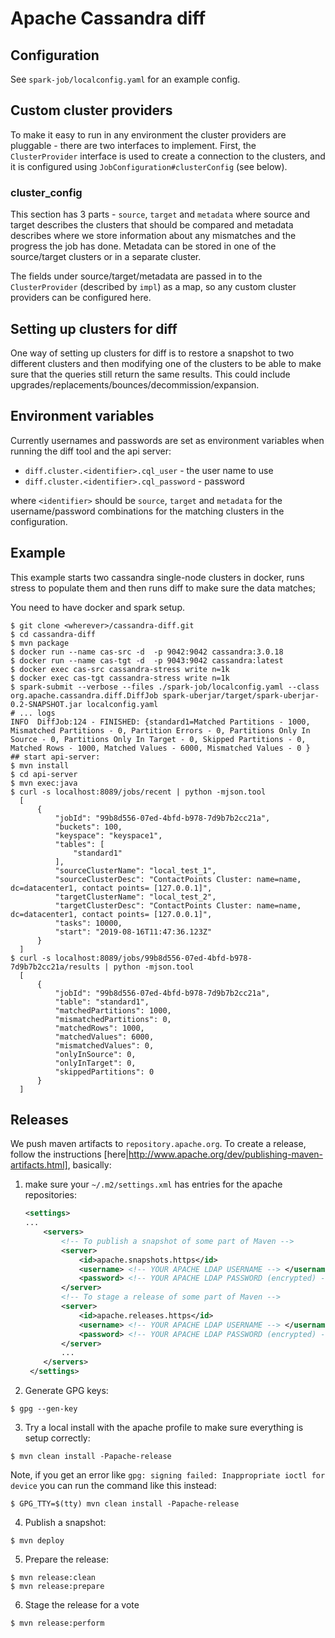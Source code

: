 # Apache Cassandra diff

## Configuration
See `spark-job/localconfig.yaml` for an example config.

## Custom cluster providers
To make it easy to run in any environment the cluster providers are pluggable - there are two interfaces to implement.
First, the `ClusterProvider` interface is used to create a connection to the clusters, and it is configured using
`JobConfiguration#clusterConfig` (see below).
### cluster_config
This section has 3 parts - `source`, `target` and `metadata` where source and target describes the clusters that should
be compared and metadata describes where we store information about any mismatches and the progress the job has done. 
Metadata can be stored in one of the source/target clusters or in a separate cluster.

The fields under source/target/metadata are passed in to the `ClusterProvider` (described by `impl`) as a map, so any
custom cluster providers can be configured here.

## Setting up clusters for diff
One way of setting up clusters for diff is to restore a snapshot to two different clusters and then modifying one 
of the clusters to be able to make sure that the queries still return the same results. This could include 
upgrades/replacements/bounces/decommission/expansion. 

## Environment variables
Currently usernames and passwords are set as environment variables when running the diff tool and the api server:

* `diff.cluster.<identifier>.cql_user` - the user name to use
* `diff.cluster.<identifier>.cql_password` - password

where `<identifier>` should be `source`, `target` and `metadata` for the username/password combinations for the
matching clusters in the configuration.

## Example
This example starts two cassandra single-node clusters in docker, runs stress to populate them and then runs diff 
to make sure the data matches;

You need to have docker and spark setup.

```shell script
$ git clone <wherever>/cassandra-diff.git
$ cd cassandra-diff
$ mvn package
$ docker run --name cas-src -d  -p 9042:9042 cassandra:3.0.18
$ docker run --name cas-tgt -d  -p 9043:9042 cassandra:latest
$ docker exec cas-src cassandra-stress write n=1k
$ docker exec cas-tgt cassandra-stress write n=1k
$ spark-submit --verbose --files ./spark-job/localconfig.yaml --class org.apache.cassandra.diff.DiffJob spark-uberjar/target/spark-uberjar-0.2-SNAPSHOT.jar localconfig.yaml
# ... logs
INFO  DiffJob:124 - FINISHED: {standard1=Matched Partitions - 1000, Mismatched Partitions - 0, Partition Errors - 0, Partitions Only In Source - 0, Partitions Only In Target - 0, Skipped Partitions - 0, Matched Rows - 1000, Matched Values - 6000, Mismatched Values - 0 }
## start api-server:
$ mvn install
$ cd api-server
$ mvn exec:java
$ curl -s localhost:8089/jobs/recent | python -mjson.tool
  [
      {
          "jobId": "99b8d556-07ed-4bfd-b978-7d9b7b2cc21a",
          "buckets": 100,
          "keyspace": "keyspace1",
          "tables": [
              "standard1"
          ],
          "sourceClusterName": "local_test_1",
          "sourceClusterDesc": "ContactPoints Cluster: name=name, dc=datacenter1, contact points= [127.0.0.1]",
          "targetClusterName": "local_test_2",
          "targetClusterDesc": "ContactPoints Cluster: name=name, dc=datacenter1, contact points= [127.0.0.1]",
          "tasks": 10000,
          "start": "2019-08-16T11:47:36.123Z"
      }
  ]
$ curl -s localhost:8089/jobs/99b8d556-07ed-4bfd-b978-7d9b7b2cc21a/results | python -mjson.tool
  [
      {
          "jobId": "99b8d556-07ed-4bfd-b978-7d9b7b2cc21a",
          "table": "standard1",
          "matchedPartitions": 1000,
          "mismatchedPartitions": 0,
          "matchedRows": 1000,
          "matchedValues": 6000,
          "mismatchedValues": 0,
          "onlyInSource": 0,
          "onlyInTarget": 0,
          "skippedPartitions": 0
      }
  ]

```
## Releases
We push maven artifacts to `repository.apache.org`. To create a release, follow the instructions
[here|http://www.apache.org/dev/publishing-maven-artifacts.html], basically:

1. make sure your `~/.m2/settings.xml` has entries for the apache repositories:
   ```xml
   <settings>
   ...
       <servers>
           <!-- To publish a snapshot of some part of Maven -->
           <server>
               <id>apache.snapshots.https</id>
               <username> <!-- YOUR APACHE LDAP USERNAME --> </username>
               <password> <!-- YOUR APACHE LDAP PASSWORD (encrypted) --> </password>
           </server>
           <!-- To stage a release of some part of Maven -->
           <server>
               <id>apache.releases.https</id>
               <username> <!-- YOUR APACHE LDAP USERNAME --> </username>
               <password> <!-- YOUR APACHE LDAP PASSWORD (encrypted) --> </password>
           </server>
           ...
       </servers>
    </settings>
   ```
2. Generate GPG keys:
  ```shell script
$ gpg --gen-key
  ```

3. Try a local install with the apache profile to make sure everything is setup correctly:
  ```shell script
$ mvn clean install -Papache-release
  ```
  Note, if you get an error like `gpg: signing failed: Inappropriate ioctl for device` you can run the command like
  this instead:
  ```shell script
$ GPG_TTY=$(tty) mvn clean install -Papache-release
  ```

4. Publish a snapshot:
  ```shell script
$ mvn deploy
  ```

5. Prepare the release:
  ```shell script
$ mvn release:clean
$ mvn release:prepare
  ```

6. Stage the release for a vote
  ```shell script
$ mvn release:perform
  ```
